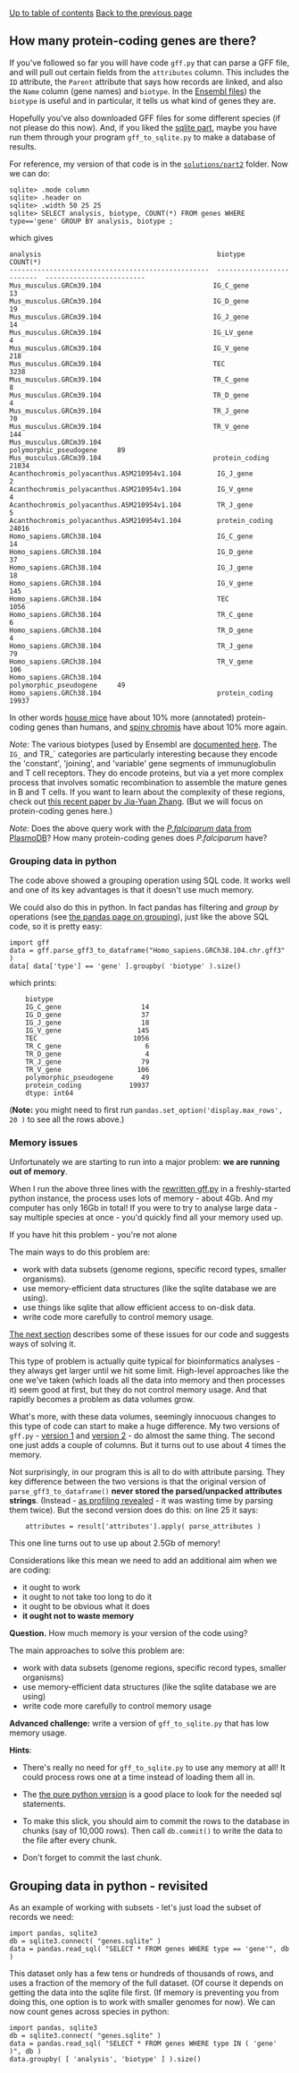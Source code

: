 [Up to table of contents](Introduction.md)
[Back to the previous page](Counting_genes_1.md)

## How many protein-coding genes are there?

If you've followed so far you will have code `gff.py` that can parse a GFF file, and will pull out certain fields from
the `attributes` column. This includes the `ID` attribute, the `Parent` attribute that says how records are linked, and
also the `Name` column (gene names) and `biotype`. In the [Ensembl files](http://ftp.ensembl.org/pub/current_gff3/))
the `biotype` is useful and in particular, it tells us what kind of genes they are.

Hopefully you've also downloaded GFF files for some different species (if not please do this now). And, if you liked
the [sqlite part](Converting_gff_to_sqlite.md), maybe you have run them through your program `gff_to_sqlite.py` to make
a database of results.

For reference, my version of that code is in the [`solutions/part2`](solutions/part2/) folder.  Now we can do:
```
sqlite> .mode column
sqlite> .header on
sqlite> .width 50 25 25
sqlite> SELECT analysis, biotype, COUNT(*) FROM genes WHERE type=='gene' GROUP BY analysis, biotype ;
```
which gives

    analysis                                            biotype                    COUNT(*)                 
    --------------------------------------------------  -------------------------  -------------------------
    Mus_musculus.GRCm39.104                            IG_C_gene                  13                       
    Mus_musculus.GRCm39.104                            IG_D_gene                  19                       
    Mus_musculus.GRCm39.104                            IG_J_gene                  14                       
    Mus_musculus.GRCm39.104                            IG_LV_gene                 4                        
    Mus_musculus.GRCm39.104                            IG_V_gene                  218                      
    Mus_musculus.GRCm39.104                            TEC                        3238                     
    Mus_musculus.GRCm39.104                            TR_C_gene                  8                        
    Mus_musculus.GRCm39.104                            TR_D_gene                  4                        
    Mus_musculus.GRCm39.104                            TR_J_gene                  70                       
    Mus_musculus.GRCm39.104                            TR_V_gene                  144                      
    Mus_musculus.GRCm39.104                            polymorphic_pseudogene     89                       
    Mus_musculus.GRCm39.104                            protein_coding             21834                    
    Acanthochromis_polyacanthus.ASM210954v1.104         IG_J_gene                  2                        
    Acanthochromis_polyacanthus.ASM210954v1.104         IG_V_gene                  4                        
    Acanthochromis_polyacanthus.ASM210954v1.104         TR_J_gene                  5                        
    Acanthochromis_polyacanthus.ASM210954v1.104         protein_coding             24016                    
    Homo_sapiens.GRCh38.104                             IG_C_gene                  14                       
    Homo_sapiens.GRCh38.104                             IG_D_gene                  37                       
    Homo_sapiens.GRCh38.104                             IG_J_gene                  18                       
    Homo_sapiens.GRCh38.104                             IG_V_gene                  145                      
    Homo_sapiens.GRCh38.104                             TEC                        1056                     
    Homo_sapiens.GRCh38.104                             TR_C_gene                  6                        
    Homo_sapiens.GRCh38.104                             TR_D_gene                  4                        
    Homo_sapiens.GRCh38.104                             TR_J_gene                  79                       
    Homo_sapiens.GRCh38.104                             TR_V_gene                  106                      
    Homo_sapiens.GRCh38.104                             polymorphic_pseudogene     49                       
    Homo_sapiens.GRCh38.104                             protein_coding             19937          

In other words [house mice](https://en.wikipedia.org/wiki/House_mouse) have about 10% more (annotated) protein-coding
genes than humans, and [spiny chromis](https://en.wikipedia.org/wiki/Spiny_chromis) have about 10% more again. 

*Note:* The various biotypes [used by Ensembl are [documented
here](https://m.ensembl.org/info/genome/genebuild/biotypes.html). The `IG_` and TR_` categories are particularly
interesting because they encode the 'constant', 'joining', and 'variable' gene segments of immunuglobulin and T cell
receptors. They do encode proteins, but via a yet more complex process that involves somatic recombination to assemble
the mature genes in B and T cells. If you want to learn about the complexity of these regions, check out [this recent
paper by Jia-Yuan Zhang](https://doi.org/10.1371/journal.pcbi.1009254). (But we will focus on protein-coding genes here.)

*Note:* Does the above query work with the [*P.falciparum* data from PlasmoDB]()?  How many protein-coding genes does *P.falciparum* have?

### Grouping data in python

The code above showed a grouping operation using SQL code. It works well and one of its key advantages is that
it doesn't use much memory.

We could also do this in python. In fact pandas has filtering and *group by* operations (see [the pandas page on
grouping](https://pandas.pydata.org/docs/user_guide/groupby.html)), just like the above SQL code, so it is pretty easy:

```
import gff
data = gff.parse_gff3_to_dataframe("Homo_sapiens.GRCh38.104.chr.gff3" ) 
data[ data['type'] == 'gene' ].groupby( 'biotype' ).size()
```

which prints:
```
    biotype
    IG_C_gene                    14
    IG_D_gene                    37
    IG_J_gene                    18
    IG_V_gene                   145
    TEC                        1056
    TR_C_gene                     6
    TR_D_gene                     4
    TR_J_gene                    79
    TR_V_gene                   106
    polymorphic_pseudogene       49
    protein_coding            19937
    dtype: int64
````

(**Note:**  you might need to first run `pandas.set_option('display.max_rows', 20 )` to see all the rows above.)

### Memory issues

Unfortunately we are starting to run into a major problem: **we are running out of memory**.

When I run the above three lines with the [rewritten gff.py](solutions/part2/gff.py) in a freshly-started python instance,
the process uses lots of memory - about 4Gb.  And my computer has only 16Gb in total!  If you were to try to
analyse large data - say multiple species at once - you'd quickly find all your memory used up.

If you have hit this problem - you're not alone

The main ways to do this problem are:

- work with data subsets (genome regions, specific record types, smaller organisms).
- use memory-efficient data structures (like the sqlite database we are using).
- use things like sqlite that allow efficient access to on-disk data.
- write code more carefully to control memory usage.

[The next section](Memory_issues_and_how_to_solve_them.md) describes some of these issues for our code and suggests ways of solving it.

This type of problem is actually quite typical for bioinformatics analyses - they always get larger until we hit some
limit. High-level approaches like the one we've taken (which loads all the data into memory and then processes it) seem
good at first, but they do not control memory usage.  And that rapidly becomes a problem as data volumes grow.

What's more, with these data volumes, seemingly innocuous changes to this type of code can start to make a huge
difference. My two versions of `gff.py` - [version 1](solutions/part1/gff.py) and [version 2](solutions/part2/gff.py) -
do almost the same thing. The second one just adds a couple of columns. But it turns out to use about 4 times the
memory.

Not surprisingly, in our program this is all to do with attribute parsing. They key difference between the two versions
is that the original version of `parse_gff3_to_dataframe()` **never stored the parsed/unpacked attributes strings**.
(Instead - [as profiling revealed](Converting_gff_to_sqlite.md) - it was wasting time by parsing them twice). But the
second version does do this: on line 25 it says:

```
    attributes = result['attributes'].apply( parse_attributes )
```
This one line turns out to use up about 2.5Gb of memory!

Considerations like this mean we need to add an additional aim when we are coding:

- it ought to work
- it ought to not take too long to do it
- it ought to be obvious what it does
- **it ought not to waste memory**

**Question.** How much memory is your version of the code using?

The main approaches to solve this problem are:

- work with data subsets (genome regions, specific record types, smaller organisms)
- use memory-efficient data structures (like the sqlite database we are using)
- write code more carefully to control memory usage

**Advanced challenge:** write a version of `gff_to_sqlite.py` that has low memory usage.

**Hints**:

- There's really no need for `gff_to_sqlite.py` to use any memory at all! It could process rows one at a time instead
  of loading them all in.

- The [the pure python version](gff_to_sqlite_python_version.py) is a good place to look for the needed sql statements.

- To make this slick, you should aim to commit the rows to the database in chunks (say of 10,000 rows). Then call
  `db.commit()` to write the data to the file after every chunk.

- Don't forget to commit the last chunk.

## Grouping data in python - revisited

As an example of working with subsets - let's just load the subset of records we need:

```
import pandas, sqlite3
db = sqlite3.connect( "genes.sqlite" )
data = pandas.read_sql( "SELECT * FROM genes WHERE type == 'gene'", db )
```

This dataset only has a few tens or hundreds of thousands of rows, and uses a fraction of the memory of the full
dataset. (Of course it depends on getting the data into the sqlite file first. (If memory is preventing you from doing
this, one option is to work with smaller genomes for now). We can now count genes across species in python:

```
import pandas, sqlite3
db = sqlite3.connect( "genes.sqlite" )
data = pandas.read_sql( "SELECT * FROM genes WHERE type IN ( 'gene' )", db )
data.groupby( [ 'analysis', 'biotype' ] ).size()
```
